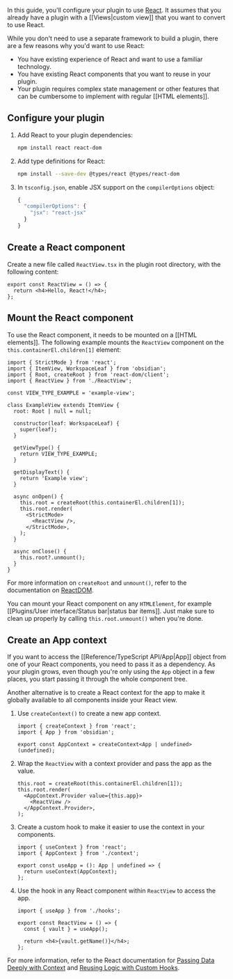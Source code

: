 In this guide, you'll configure your plugin to use [React](https://react.dev/). It assumes that you already have a plugin with a [[Views|custom view]] that you want to convert to use React.

While you don't need to use a separate framework to build a plugin, there are a few reasons why you'd want to use React:

- You have existing experience of React and want to use a familiar technology.
- You have existing React components that you want to reuse in your plugin.
- Your plugin requires complex state management or other features that can be cumbersome to implement with regular [[HTML elements]].

## Configure your plugin

1. Add React to your plugin dependencies:

   ```bash
   npm install react react-dom
   ```

2. Add type definitions for React:

   ```bash
   npm install --save-dev @types/react @types/react-dom
   ```

3. In `tsconfig.json`, enable JSX support on the `compilerOptions` object:

   ```ts
   {
     "compilerOptions": {
       "jsx": "react-jsx"
     }
   }
   ```

## Create a React component

Create a new file called `ReactView.tsx` in the plugin root directory, with the following content:

```tsx title="ReactView.tsx"
export const ReactView = () => {
  return <h4>Hello, React!</h4>;
};
```

## Mount the React component

To use the React component, it needs to be mounted on a [[HTML elements]]. The following example mounts the `ReactView` component on the `this.containerEl.children[1]` element:

```tsx
import { StrictMode } from 'react';
import { ItemView, WorkspaceLeaf } from 'obsidian';
import { Root, createRoot } from 'react-dom/client';
import { ReactView } from './ReactView';

const VIEW_TYPE_EXAMPLE = 'example-view';

class ExampleView extends ItemView {
  root: Root | null = null;

  constructor(leaf: WorkspaceLeaf) {
    super(leaf);
  }

  getViewType() {
    return VIEW_TYPE_EXAMPLE;
  }

  getDisplayText() {
    return 'Example view';
  }

  async onOpen() {
    this.root = createRoot(this.containerEl.children[1]);
    this.root.render(
      <StrictMode>
        <ReactView />,
      </StrictMode>,
    );
  }

  async onClose() {
    this.root?.unmount();
  }
}
```

For more information on `createRoot` and `unmount()`, refer to the documentation on [ReactDOM](https://react.dev/reference/react-dom/client/createRoot#root-render).

You can mount your React component on any `HTMLElement`, for example [[Plugins/User interface/Status bar|status bar items]]. Just make sure to clean up properly by calling `this.root.unmount()` when you're done.

## Create an App context

If you want to access the [[Reference/TypeScript API/App|App]] object from one of your React components, you need to pass it as a dependency. As your plugin grows, even though you're only using the `App` object in a few places, you start passing it through the whole component tree.

Another alternative is to create a React context for the app to make it globally available to all components inside your React view.

1. Use `createContext()` to create a new app context.

   ```tsx title="context.ts"
   import { createContext } from 'react';
   import { App } from 'obsidian';

   export const AppContext = createContext<App | undefined>(undefined);
   ```

2. Wrap the `ReactView` with a context provider and pass the app as the value.

   ```tsx title="view.tsx"
   this.root = createRoot(this.containerEl.children[1]);
   this.root.render(
     <AppContext.Provider value={this.app}>
       <ReactView />
     </AppContext.Provider>,
   );
   ```

3. Create a custom hook to make it easier to use the context in your components.

   ```tsx title="hooks.ts"
   import { useContext } from 'react';
   import { AppContext } from './context';

   export const useApp = (): App | undefined => {
     return useContext(AppContext);
   };
   ```

4. Use the hook in any React component within `ReactView` to access the app.

   ```tsx title="ReactView.tsx"
   import { useApp } from './hooks';

   export const ReactView = () => {
     const { vault } = useApp();

     return <h4>{vault.getName()}</h4>;
   };
   ```

For more information, refer to the React documentation for [Passing Data Deeply with Context](https://react.dev/learn/passing-data-deeply-with-context) and [Reusing Logic with Custom Hooks](https://react.dev/learn/reusing-logic-with-custom-hooks).
